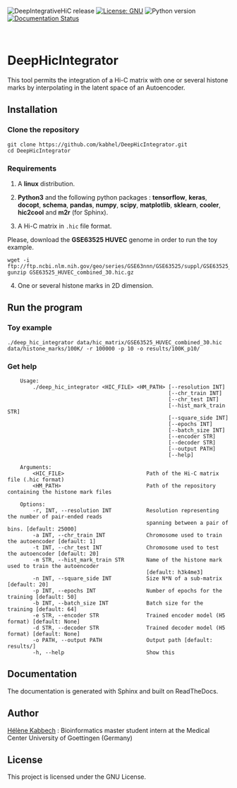 ![DeepIntegrativeHiC release](https://img.shields.io/badge/DeepIntegrativeHiC-v0.1-blue.svg)
[![License: GNU](https://img.shields.io/badge/License-GNU-yellow.svg)](https://opensource.org/licenses/gpl-license)
![Python version](https://img.shields.io/badge/python-3-brightgreen.svg)
[![Documentation Status](https://readthedocs.org/projects/deephicintegrator/badge/?version=latest)](https://deephicintegrator.readthedocs.io/en/latest/?badge=latest)


<br>

# DeepHicIntegrator

This tool permits the integration of a Hi-C matrix with one or several histone marks by interpolating in the latent space of an Autoencoder.

## Installation

### Clone the repository
```
git clone https://github.com/kabhel/DeepHicIntegrator.git
cd DeepHicIntegrator
```

### Requirements

1. A **linux** distribution.

2. **Python3** and the following python packages : **tensorflow**, **keras**, **docopt**, **schema**, **pandas**, **numpy**, **scipy**, **matplotlib**, **sklearn**, **cooler**, **hic2cool** and **m2r** (for Sphinx).

3. A Hi-C matrix in `.hic` file format.

Please, download the **GSE63525 HUVEC** genome in order to run the toy example.

```
wget -i ftp://ftp.ncbi.nlm.nih.gov/geo/series/GSE63nnn/GSE63525/suppl/GSE63525_HUVEC_combined_30.hic.gz
gunzip GSE63525_HUVEC_combined_30.hic.gz
```

4. One or several histone marks in 2D dimension.

## Run the program

### Toy example

```
./deep_hic_integrator data/hic_matrix/GSE63525_HUVEC_combined_30.hic data/histone_marks/100K/ -r 100000 -p 10 -o results/100K_p10/
```

### Get help
```
    Usage:
        ./deep_hic_integrator <HIC_FILE> <HM_PATH> [--resolution INT]
                                                   [--chr_train INT]
                                                   [--chr_test INT]
                                                   [--hist_mark_train STR]
                                                   [--square_side INT]
                                                   [--epochs INT]
                                                   [--batch_size INT]
                                                   [--encoder STR]
                                                   [--decoder STR]
                                                   [--output PATH]
                                                   [--help]

    Arguments:
        <HIC_FILE>                          Path of the Hi-C matrix file (.hic format)
        <HM_PATH>                           Path of the repository containing the histone mark files

    Options:
        -r, INT, --resolution INT           Resolution representing the number of pair-ended reads
                                            spanning between a pair of bins. [default: 25000]
        -a INT, --chr_train INT             Chromosome used to train the autoencoder [default: 1]
        -t INT, --chr_test INT              Chromosome used to test the autoencoder [default: 20]
        -m STR, --hist_mark_train STR       Name of the histone mark used to train the autoencoder
                                            [default: h3k4me3]
        -n INT, --square_side INT           Size N*N of a sub-matrix [default: 20]
        -p INT, --epochs INT                Number of epochs for the training [default: 50]
        -b INT, --batch_size INT            Batch size for the training [default: 64]
        -e STR, --encoder STR               Trained encoder model (H5 format) [default: None]
        -d STR, --decoder STR               Trained decoder model (H5 format) [default: None]
        -o PATH, --output PATH              Output path [default: results/]
        -h, --help                          Show this
```

## Documentation

The documentation is generated with Sphinx and built on ReadTheDocs.


## Author

[Hélène Kabbech](https://github.com/kabhel) : Bioinformatics master student intern at the Medical Center University of Goettingen (Germany)

## License

This project is licensed under the GNU License.